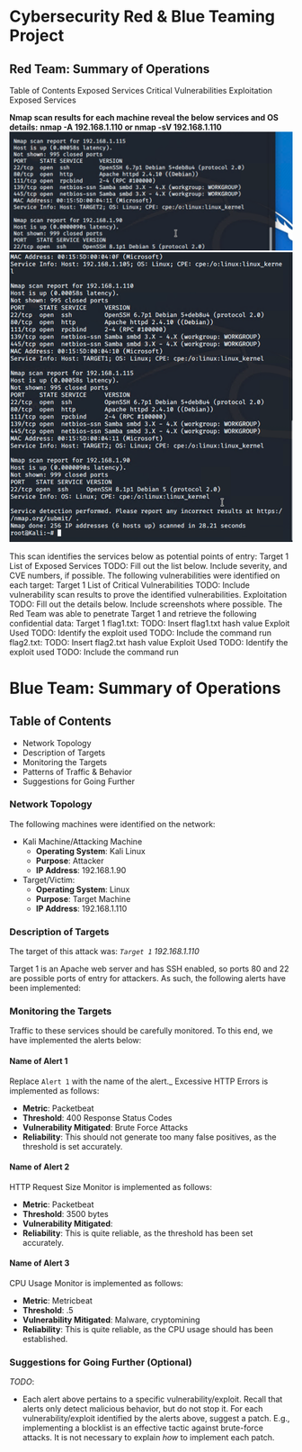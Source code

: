 # Cybersecurity Red &amp; Blue Teaming Project

## Red Team: Summary of Operations
Table of Contents
Exposed Services
Critical Vulnerabilities
Exploitation
Exposed Services

**Nmap scan results for each machine reveal the below services and OS details:**
  __nmap -A 192.168.1.110 or nmap -sV 192.168.1.110__
  ![Nmap Scan Output](https://github.com/abge0386/Final-Project/blob/main/Screen%20Shots/Screen%20Shot%202022-03-14%20at%208.17.28%20PM.png)
  ![Nmap Scan Output 2](https://github.com/abge0386/Final-Project/blob/main/Screen%20Shots/Screen%20Shot%202022-03-14%20at%208.19.16%20PM.png)

This scan identifies the services below as potential points of entry:
Target 1
List of
Exposed Services
TODO: Fill out the list below. Include severity, and CVE numbers, if possible.
The following vulnerabilities were identified on each target:
Target 1
List of
Critical
Vulnerabilities
TODO: Include vulnerability scan results to prove the identified vulnerabilities.
Exploitation
TODO: Fill out the details below. Include screenshots where possible.
The Red Team was able to penetrate Target 1 and retrieve the following confidential data:
Target 1
flag1.txt: TODO: Insert flag1.txt hash value
Exploit Used
TODO: Identify the exploit used
TODO: Include the command run
flag2.txt: TODO: Insert flag2.txt hash value
Exploit Used
TODO: Identify the exploit used
TODO: Include the command run




# Blue Team: Summary of Operations

## Table of Contents
- Network Topology
- Description of Targets
- Monitoring the Targets
- Patterns of Traffic & Behavior
- Suggestions for Going Further

### Network Topology
The following machines were identified on the network:
- Kali Machine/Attacking Machine
  - **Operating System**: Kali Linux
  - **Purpose**: Attacker
  - **IP Address**: 192.168.1.90
- Target/Victim:
  - **Operating System**: Linux
  - **Purpose**: Target Machine
  - **IP Address**: 192.168.1.110

### Description of Targets
The target of this attack was: *`Target 1` 192.168.1.110*

Target 1 is an Apache web server and has SSH enabled, so ports 80 and 22 are possible ports of entry for attackers. As such, the following alerts have been implemented:

### Monitoring the Targets

Traffic to these services should be carefully monitored. To this end, we have implemented the alerts below:
#### Name of Alert 1
Replace `Alert 1` with the name of the alert._
Excessive HTTP Errors is implemented as follows:
  - **Metric**: Packetbeat
  - **Threshold**: 400 Response Status Codes
  - **Vulnerability Mitigated**: Brute Force Attacks
  - **Reliability**: This should not generate too many false positives, as the threshold is set accurately.
#### Name of Alert 2
HTTP Request Size Monitor is implemented as follows:
  - **Metric**: Packetbeat
  - **Threshold**: 3500 bytes
  - **Vulnerability Mitigated**: 
  - **Reliability**: This is quite reliable, as the threshold has been set accurately.
#### Name of Alert 3
CPU Usage Monitor is implemented as follows:
  - **Metric**: Metricbeat
  - **Threshold**: .5
  - **Vulnerability Mitigated**: Malware, cryptomining 
  - **Reliability**: This is quite reliable, as the CPU usage should has been established.
### Suggestions for Going Further (Optional)
_TODO_: 
- Each alert above pertains to a specific vulnerability/exploit. Recall that alerts only detect malicious behavior, but do not stop it. For each vulnerability/exploit identified by the alerts above, suggest a patch. E.g., implementing a blocklist is an effective tactic against brute-force attacks. It is not necessary to explain _how_ to implement each patch.
